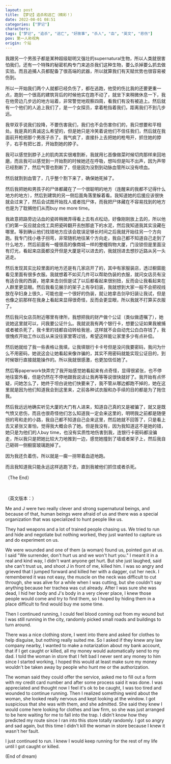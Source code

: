 ```yaml
---
layout: post
title: 【梦记】追杀和逃亡（精彩！）
date: 2022-08-01 08:51
categories: ["梦记"]
characters: 
tags: ["梦记", "追杀", "逃亡", "好故事", "杀人", "血", "英文", "悲伤"]
pov: 第一人称视角
origin: 个站
---
```


我跟另一个男孩子都是某种超级聪明又强壮的supernatural生物，所以人类就很害怕我们，还有一个特殊的秘密机构专门来追杀我们这种生物，要么杀掉要么抓去做实验。而且追捕人员都配备了很高端的武器，所以就算我们有天赋优势也很容易被伤到。

所以一开始我们两个人就都已经负伤了，都在逃跑，他受的伤比我的还要更重一点，跑到一个很高的建筑背后的时候他实在跑不动了，就坐下来稍微休息一下，我在他旁边几步远的地方站着，非常警觉地观察四周，看我们有没有被追上。然后就有一个他们的人追上我们了，是一个女探员，拿着枪指着我们，距离我们不到几步远。

我举双手说我们投降，不要伤害我们，我们也不会伤害你们的，我只想要和平相处。我是真的真诚这么希望的，但是她只是冷笑着说他们不信任我们，然后就在我面前开枪把那个男孩子杀了。我气疯了，直接扑上去把她的枪甩开，抓住她的脖子，右手有把匕首，开始割她的脖子。

我可以感觉到脖子上的肌肉其实很难割断，我就用匕首像做菜时候切肉那样来回地磨，而且我可以感觉到一开始割的时候她还在呼吸，想叫但是叫不出声，因为声带已经割断了，然后气管也割断了，但是因为没割到动脉血管所以没有喷血。

然后就割到血管了，几乎整个割下来了，确保她死掉了。

然后我把她和男孩子的尸体都藏在了一个很聪明的地方（连醒来的我都不记得什么地方的地方），然后到建筑的另一侧后面角落里躲着看。我知道她的后援应该很快就会过来了，然后会试图开始找人或者找尸体，而我把尸体藏在不容易找到的地方也是为了耽搁他们从而buy me more time。

我故意把路旁边沾血的瓷砖稍微弄得看上去有点松动，好像刚刚放上去的，所以他们的第一反应就会找工具把瓷砖翻开去刨那底下的水泥，然后我知道我其实没藏在哪里。等到确认他们找错地方应该会耽误足够长时间之后我就开始往另一个方向跑。我专门找小巷子拐弯，非常随机地往某个方向走，我自己都不知道自己走到了什么地方，然后前面有一幢很高的像商城一样的整幢购物大厦，门没锁但是里面没有灯光，看起来店面都没开但是大厦是可以进去的，我就拐进去想抄近路从另一头逃走。

然后发现其实比较里面的地方还是有几家店开了的，其中有家服装店，透过橱窗能看见里面有很多衣服。我就想着不如买几件可以帮助伪装的衣服，就问女店员有没有适合我的西装，她拿来击剑但是试了以后都看起来很别扭，反而会让我看起来在人群里更显眼。然后我看见展示的架子上有孕妇装，我就想到大家一般不会把视线放在孕妇身上很久，可能也是一个很好的伪装，就让她拿击剑孕妇装让我试，但是也像之前那样在我身上看起来显得很奇怪，反而会更显眼，所以我就不打算买衣服了。

然后我问女店员附近哪里有律所，我想把我的财产做个公证（类似做遗嘱了），她说她这里就可以，问我要公证什么。我就说我有两个银行卡，想要公证如果我被捕或者被杀死了，我卡里的钱都自动转给我爸，这样就不会自动充公白白存钱了，我很愧疚开始工作以后从来没往家里寄过钱，希望这样能让家里多少有点补偿。

然后她就给了我一些表格让我填，让我填银行卡卡号但是没问我要密码，我问为什么不用密码，她说这会让她看起来像诈骗的，其实不用密码就能实现公证目的，到时候银行直接就能操作的。所以我就很感激，也更加信任她了。

然后等paperwork快弄完了我开始感觉她看起来有点奇怪，显得很紧张，也不停地往窗外看，但是仍然在不停地跟我说话让我再等等说很快就好了。我开始有点怀疑，问她怎么了，她终于坦白说他们快要来了，我不管从哪边都跑不掉的，她在这里就是因为他们知道我会到这里来，之前各种试衣服和办手续的目的都是为了拖住我。

然后我远远地确实听见大厦的大门有人进来，知道自己真的又是被骗了，就又是既气愤又悲伤，而且也很奇怪他们怎么知道我一定会来这里的，明明我之前都是随便拐的弯和走的小路，我自己都不知道自己会来这里，然后她就不回答了，只是看上去又紧张又害怕，觉得我大概会杀了她。但是我没有，因为我知道这不是她的错，她只是为他们的人buy time，也没有实质性地伤害到我，连银行卡密码都没骗走，所以我只是把她比较大力地推到一边，感觉她撞到了墙或者架子上，然后我自己砸碎一侧橱窗玻璃跑掉了。

因为我还负着伤，所以就是一瘸一拐带着血迹地跑。

而且我知道我只能永远这样逃跑下去，直到我被他们抓住或者杀死。

（The End）

<br>

（英文版本：）

Me and J were two really clever and strong supernatural beings, and because of that, human beings were afraid of us and there was a special organization that was specialized to hunt people like us.

They had weapons and a lot of trained people chasing us. We tried to run and hide and negotiate but nothing worked, they just wanted to capture us and do experiment on us.

We were wounded and one of them (a woman) found us, pointed gun at us. I said "We surrender, don't hurt us and we won't hurt you." I meant it in a real and kind way, I didn't want anyone get hurt. But she just laughed, said she can't trust us, and shoot J in front of me, killed him. I was so angry and grieved that I jumped forward and killed her with a dagger, cut her neck. I remembered it was not easy, the muscle on the neck was difficult to cut through, she was alive for a while when I was cutting, but she couldn't say anything because her trachea was cut already. After I was sure she was dead, I hid her body and J's body in a very clever place, I knew those people would come and try to find them, so I hoped by hiding them in a place difficult to find would buy me some time.

Then I continued running, I could feel blood coming out from my wound but I was still running in the city, randomly picked small roads and buildings to turn around.

There was a nice clothing store, I went into there and asked for clothes to help disguise, but nothing really suited me. So I asked if they knew any law company nearby, I wanted to make a notarization about my bank account, that if I get caught or killed, all my money would automatically send to my dad. I told the woman in store that I felt bad I never sent any money to him since I started working, I hoped this would at least make sure my money wouldn't be taken away by people who hunt me or the authorization.

The woman said they could offer the service, asked me to fill out a form with my credit card number and after some process said it was done. I was appreciated and thought now I feel it's ok to be caught, I was too tired and wounded to continue running. Then I realized something weird about the woman, she looked really nervous and kept looking at the window. I got suspicious that she was with them, and she admitted. She said they knew I would come here looking for clothes and law firm, so she was just arranged to be here waiting for me to fall into the trap. I didn't know how they predicted my route since I ran into this store totally randomly. I got so angry and sad again, but this time I didn't kill the woman in store because I knew it wasn't her fault.

I just continued to run. I knew I would keep running for the rest of my life until I got caught or killed.

(End of dream)
